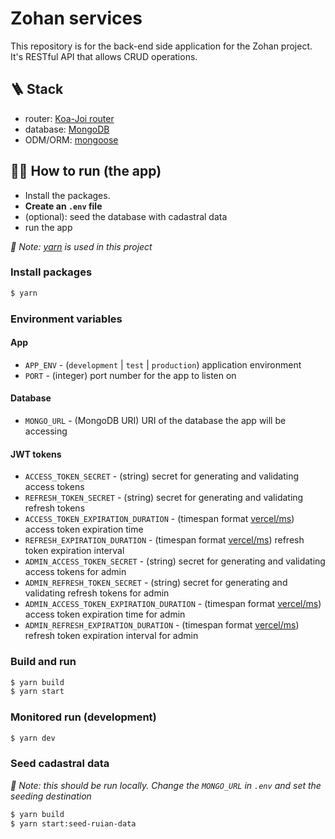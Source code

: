# Zohan services
This repository is for the back-end side application for the Zohan project.
It's RESTful API that allows CRUD operations.
## 🪜 Stack
- router: [Koa-Joi router](https://www.npmjs.com/package/koa-joi-router)
- database: [MongoDB](https://www.mongodb.com/)
- ODM/ORM: [mongoose](https://mongoosejs.com/)
## 🏃‍♂️ How to run (the app)
- Install the packages.
- **Create an `.env` file**
- (optional): seed the database with cadastral data
- run the app

_📌 Note: [yarn](https://yarnpkg.com/) is used in this project_
### Install packages
```bash
$ yarn
```
### Environment variables
#### App
- `APP_ENV` - (`development` | `test` | `production`) application environment
- `PORT` - (integer) port number for the app to listen on
#### Database
- `MONGO_URL` - (MongoDB URI) URI of the database the app will be accessing
#### JWT tokens
- `ACCESS_TOKEN_SECRET` - (string) secret for generating and validating access tokens
- `REFRESH_TOKEN_SECRET` - (string) secret for generating and validating refresh tokens
- `ACCESS_TOKEN_EXPIRATION_DURATION` - (timespan format [vercel/ms](https://github.com/zeit/ms.js)) access token expiration time
- `REFRESH_EXPIRATION_DURATION` - (timespan format [vercel/ms](https://github.com/zeit/ms.js)) refresh token expiration interval
- `ADMIN_ACCESS_TOKEN_SECRET` - (string) secret for generating and validating access tokens for admin
- `ADMIN_REFRESH_TOKEN_SECRET` - (string) secret for generating and validating refresh tokens for admin
- `ADMIN_ACCESS_TOKEN_EXPIRATION_DURATION` - (timespan format [vercel/ms](https://github.com/zeit/ms.js)) access token expiration time for admin
- `ADMIN_REFRESH_EXPIRATION_DURATION` - (timespan format [vercel/ms](https://github.com/zeit/ms.js)) refresh token expiration interval for admin
### Build and run
```bash
$ yarn build
$ yarn start
```
### Monitored run (development)
```bash
$ yarn dev
```
### Seed cadastral data
_📌 Note: this should be run locally. Change the `MONGO_URL` in `.env` and set the seeding destination_
```bash
$ yarn build
$ yarn start:seed-ruian-data
```
